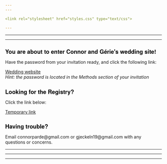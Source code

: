 ```yaml
---
---

<link rel="stylesheet" href="styles.css" type="text/css">

---
```

---
---

<h1 style="font-size:130%;color:BLACK;text-align:left; font-family:Helvetica Neue;"> You are about to enter Connor and Gérie's wedding site! </h1>
Have the password from your invitation ready, and click the following link:

[Wedding website](https://connorparde.wixsite.com/mysite)  
_Hint: the password is located in the Methods section of your invitation_

<h1 style="font-size:130%;color:BLACK;text-align:left; font-family:Helvetica Neue;"> Looking for the Registry? </h1>
Click the link below:

[Temporary link](https://connorparde.wixsite.com/mysite)

<h1 style="font-size:130%;color:BLACK;text-align:left; font-family:Helvetica Neue;"> Having trouble? </h1>
Email connorparde@gmail.com or gjeckeln19@gmail.com with any questions or concerns.

---
---
---


